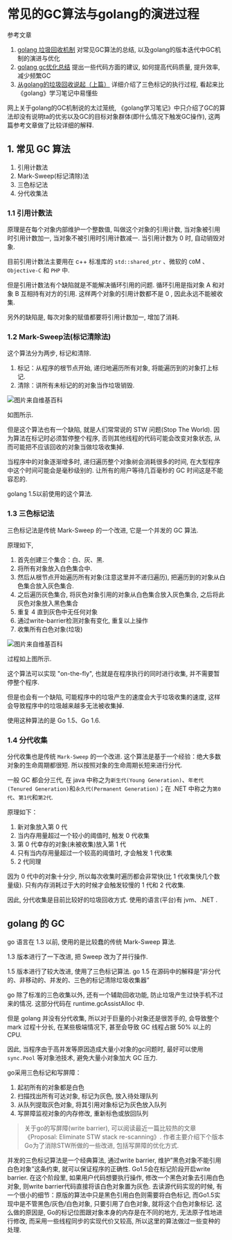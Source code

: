 # 常见的GC算法与golang的演进过程

参考文章

1. [golang 垃圾回收机制](https://www.cnblogs.com/diegodu/p/9150840.html)
    对常见GC算法的总结, 以及golang的版本迭代中GC机制的演进与优化
2. [golang gc优化总结](https://my.oschina.net/lwl1989/blog/2413699)
    提出一些代码方面的建议, 如何提高代码质量, 提升效率, 减少频繁GC
3. [从golang的垃圾回收说起（上篇）](https://sq.163yun.com/blog/article/192800322863706112)
    详细介绍了三色标记的执行过程, 看起来比《golang》学习笔记中易懂些

网上关于golang的GC机制说的太过笼统, 《golang学习笔记》中只介绍了GC的算法却没有说明ta的优劣以及GC的目标对象群体(即什么情况下触发GC操作), 这两篇参考文章做了比较详细的解释.

## 1. 常见 GC 算法

1. 引用计数法
2. Mark-Sweep(标记清除)法
3. 三色标记法
4. 分代收集法

### 1.1 引用计数法

原理是在每个对象内部维护一个整数值, 叫做这个对象的引用计数, 当对象被引用时引用计数加一, 当对象不被引用时引用计数减一. 当引用计数为 0 时, 自动销毁对象. 

目前引用计数法主要用在 c++ 标准库的 `std::shared_ptr` 、微软的 `CO`M 、`Objective-C` 和 `PHP` 中. 

但是引用计数法有个缺陷就是不能解决循环引用的问题. 循环引用是指对象 A 和对象 B 互相持有对方的引用. 这样两个对象的引用计数都不是 0 , 因此永远不能被收集. 

另外的缺陷是, 每次对象的赋值都要将引用计数加一, 增加了消耗. 

### 1.2 Mark-Sweep法(标记清除法)

这个算法分为两步, 标记和清除. 

1. 标记：从程序的根节点开始,  递归地遍历所有对象, 将能遍历到的对象打上标记. 
2. 清除：讲所有未标记的的对象当作垃圾销毁. 

![图片来自[维基百科](https://en.wikipedia.org/wiki/Tracing_garbage_collection)](https://upload.wikimedia.org/wikipedia/commons/4/4a/Animation_of_the_Naive_Mark_and_Sweep_Garbage_Collector_Algorithm.gif)

如图所示. 

但是这个算法也有一个缺陷, 就是人们常常说的 STW 问题(Stop The World). 因为算法在标记时必须暂停整个程序, 否则其他线程的代码可能会改变对象状态, 从而可能把不应该回收的对象当做垃圾收集掉. 

当程序中的对象逐渐增多时, 递归遍历整个对象树会消耗很多的时间, 在大型程序中这个时间可能会是毫秒级别的. 让所有的用户等待几百毫秒的 GC 时间这是不能容忍的. 

golang 1.5以前使用的这个算法. 

### 1.3 三色标记法

三色标记法是传统 Mark-Sweep 的一个改进, 它是一个并发的 GC 算法. 

原理如下, 

1. 首先创建三个集合：白、灰、黑. 
2. 将所有对象放入白色集合中. 
3. 然后从根节点开始遍历所有对象(注意这里并不递归遍历), 把遍历到的对象从白色集合放入灰色集合. 
4. 之后遍历灰色集合, 将灰色对象引用的对象从白色集合放入灰色集合, 之后将此灰色对象放入黑色集合
5. 重复 4 直到灰色中无任何对象
6. 通过write-barrier检测对象有变化, 重复以上操作
7. 收集所有白色对象(垃圾)

![图片来自[维基百科](https://en.wikipedia.org/wiki/Tracing_garbage_collection)](https://upload.wikimedia.org/wikipedia/commons/1/1d/Animation_of_tri-color_garbage_collection.gif)

过程如上图所示. 

这个算法可以实现 "on-the-fly", 也就是在程序执行的同时进行收集, 并不需要暂停整个程序. 

但是也会有一个缺陷, 可能程序中的垃圾产生的速度会大于垃圾收集的速度, 这样会导致程序中的垃圾越来越多无法被收集掉. 

使用这种算法的是 Go 1.5、Go 1.6. 

### 1.4 分代收集

分代收集也是传统 `Mark-Sweep` 的一个改进. 这个算法是基于一个经验：绝大多数对象的生命周期都很短. 所以按照对象的生命周期长短来进行分代. 

一般 GC 都会分三代, 在 java 中称之为`新生代(Young Generation)`、`年老代(Tenured Generation)`和`永久代(Permanent Generation)`；在 .NET 中称之为`第0代`、`第1代`和`第2代`. 

原理如下：

1. 新对象放入第 0 代
2. 当内存用量超过一个较小的阈值时, 触发 0 代收集
3. 第 0 代幸存的对象(未被收集)放入第 1 代
4. 只有当内存用量超过一个较高的阈值时, 才会触发 1 代收集
5. 2 代同理

因为 0 代中的对象十分少, 所以每次收集时遍历都会非常快(比 1 代收集快几个数量级). 只有内存消耗过于大的时候才会触发较慢的 1 代和 2 代收集. 

因此, 分代收集是目前比较好的垃圾回收方式. 使用的语言(平台)有 jvm、.NET . 

## golang 的 GC

go 语言在 1.3 以前, 使用的是比较蠢的传统 Mark-Sweep 算法. 

1.3 版本进行了一下改进, 把 Sweep 改为了并行操作. 

1.5 版本进行了较大改进, 使用了三色标记算法. go 1.5 在源码中的解释是“非分代的、非移动的、并发的、三色的标记清除垃圾收集器”

go 除了标准的三色收集以外, 还有一个辅助回收功能, 防止垃圾产生过快手机不过来的情况. 这部分代码在 runtime.gcAssistAlloc 中. 

但是 golang 并没有分代收集, 所以对于巨量的小对象还是很苦手的, 会导致整个 mark 过程十分长, 在某些极端情况下, 甚至会导致 GC 线程占据 50% 以上的 CPU. 

因此, 当程序由于高并发等原因造成大量小对象的gc问题时, 最好可以使用 `sync.Pool` 等对象池技术, 避免大量小对象加大 GC 压力. 

go采用三色标记和写屏障：

1. 起初所有的对象都是白色
2. 扫描找出所有可达对象, 标记为灰色, 放入待处理队列
3. 从队列提取灰色对象, 将其引用对象标记为灰色放入队列
4. 写屏障监视对象的内存修改, 重新标色或放回队列

> 关于go的写屏障(write barrier), 可以阅读最近一篇比较热的文章《Proposal: Eliminate STW stack re-scanning》.  作者主要介绍下个版本Go为了消除STW所做的一些改进, 包括写屏障的优化方式. 

并发的三色标记算法是一个经典算法, 通过write barrier, 维护”黑色对象不能引用白色对象”这条约束, 就可以保证程序的正确性. Go1.5会在标记阶段开启write barrier. 在这个阶段里, 如果用户代码想要执行操作, 修改一个黑色对象去引用白色对象, 则write barrier代码直接将该白色对象置为灰色. 去读源代码实现的时候, 有一个很小的细节：原版的算法中只是黑色引用白色则需要将白色标记, 而Go1.5实现中是不管黑色/灰色/白色对象, 只要引用了白色对象, 就将这个白色对象标记. 这么做的原因是, Go的标记位图跟对象本身的内存是在不同的地方, 无法原子性地进行修改, 而采用一些线程同步的实现代价又较高, 所以这里的算法做过一些变种的处理. 